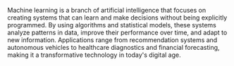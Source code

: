 Machine learning is a branch of artificial intelligence that focuses on creating systems that can learn and make decisions without being explicitly programmed. By using algorithms and statistical models, these systems analyze patterns in data, improve their performance over time, and adapt to new information. Applications range from recommendation systems and autonomous vehicles to healthcare diagnostics and financial forecasting, making it a transformative technology in today's digital age.